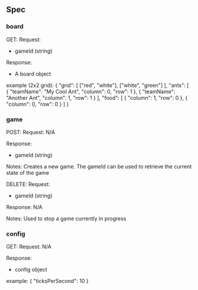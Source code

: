 ## Spec

### board

GET:
Request:
- gameId (string)

Response:
- A board object

example (2x2 grid):
{
    "grid": [
        ["red", "white"],
        ["white", "green"]
    ],
    "ants": [
        { 
            "teamName": "My Cool Ant",
            "column": 0,
            "row": 1
        },
        {
            "teamName": "Another Ant",
            "column": 1,
            "row": 1
        }
    ],
    "food": [
        {
            "column": 1,
            "row": 0
        },
        {
            "column": 0,
            "row": 0
        }
    ]
}

### game

POST:
Request:
N/A

Response:
- gameId (string)

Notes:
Creates a new game. The gameId can be used to retrieve the current state of the game

DELETE:
Request:
- gameId (string)

Response:
N/A

Notes:
Used to stop a game currently in progress

### config

GET:
Request:
N/A

Response:
- config object

example:
{
    "ticksPerSecond": 10
}